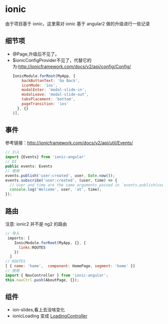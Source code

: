 # ionic
由于项目基于 ionic，这里需对 ionic 基于 angular2 做的升级进行一些记录

## 细节项
* @Page,升级后不见了。
* $ionicConfigProvider不见了，代替它的为:http://ionicframework.com/docs/v2/api/config/Config/
  ```javascript
  IonicModule.forRoot(MyApp, {
      backButtonText: 'Go Back',
      iconMode: 'ios',
      modalEnter: 'modal-slide-in',
      modalLeave: 'modal-slide-out',
      tabsPlacement: 'bottom',
      pageTransition: 'ios'
    }, {}
  )],
  ```

## 事件
参考链接：http://ionicframework.com/docs/v2/api/util/Events/

```javascript
// 引入
import {Events} from 'ionic-angular'
// DI
public events: Events
// 使用
events.publish('user:created', user, Date.now());
events.subscribe('user:created', (user, time) => {
  // user and time are the same arguments passed in `events.publish(user, time)`
  console.log('Welcome', user, 'at', time);
});
```

## 路由
注意: ionic2 并不是 ng2 的路由

```javascript
// 导入
 imports: [
    IonicModule.forRoot(MyApp, {}, {
      links:ROUTES
    })
  ]
// ROUTES
[ { name: 'home',  component: HomePage, segment: 'home' }]
// 使用
import { NavController } from 'ionic-angular';
this.navCtrl.push(AboutPage, {});
```

## 组件
* ion-slides,看上去没啥变化
* ionicLoading 变成 [LoadingController](http://ionicframework.com/docs/v2/api/components/loading/LoadingController/)
